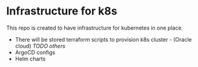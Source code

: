 # Infrastructure for k8s

This repo is created to have infrastructure for kubernetes in one place.

* There will be stored terraform scripts to provision k8s cluster - (Oracle cloud) *TODO others*
* ArgoCD configs
* Helm charts
